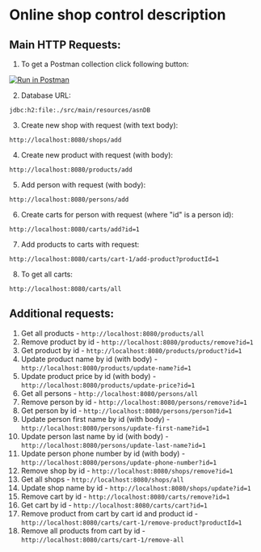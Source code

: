 # Online shop control description

## Main HTTP Requests:

1. To get a Postman collection click following button:

[![Run in Postman](https://run.pstmn.io/button.svg)](https://www.postman.com/descent-module-engineer-29235143/workspace/onlineshoph2)

2. Database URL: 

```jdbc:h2:file:./src/main/resources/asnDB```

3. Create new shop with request (with text body):

```http://localhost:8080/shops/add```

4. Create new product with request (with body):

```http://localhost:8080/products/add```

5. Add person with request (with body):

```http://localhost:8080/persons/add```

6. Create carts for person with request (where "id" is a person id):

```http://localhost:8080/carts/add?id=1```

7. Add products to carts with request:

```http://localhost:8080/carts/cart-1/add-product?productId=1```

8. To get all carts:

```http://localhost:8080/carts/all```

## Additional requests:

1. Get all products - ```http://localhost:8080/products/all```
2. Remove product by id - ```http://localhost:8080/products/remove?id=1```
3. Get product by id - ```http://localhost:8080/products/product?id=1```
4. Update product name by id (with body) - ```http://localhost:8080/products/update-name?id=1```
5. Update product price by id (with body) - ```http://localhost:8080/products/update-price?id=1```
6. Get all persons - ```http://localhost:8080/persons/all```
7. Remove person by id - ```http://localhost:8080/persons/remove?id=1```
8. Get person by id - ```http://localhost:8080/persons/person?id=1```
9. Update person first name by id (with body) - ```http://localhost:8080/persons/update-first-name?id=1```
10. Update person last name by id (with body) - ```http://localhost:8080/persons/update-last-name?id=1```
11. Update person phone number by id (with body) - ```http://localhost:8080/persons/update-phone-number?id=1```
12. Remove shop by id - ```http://localhost:8080/shops/remove?id=1```
13. Get all shops - ```http://localhost:8080/shops/all```
14. Update shop name by id - ```http://localhost:8080/shops/update?id=1```
15. Remove cart by id - ```http://localhost:8080/carts/remove?id=1```
16. Get cart by id - ```http://localhost:8080/carts/cart?id=1```
17. Remove product from cart by cart id and product id - ```http://localhost:8080/carts/cart-1/remove-product?productId=1```
18. Remove all products from cart by id - ```http://localhost:8080/carts/cart-1/remove-all```

